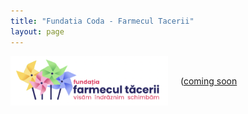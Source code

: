 ```yaml
---
title: "Fundatia Coda - Farmecul Tacerii"
layout: page
---
```



<div style="display: flex; align-items: center;">
    <img src="https://raw.githubusercontent.com/anisiapopescu/anisiapopescu.github.io/master/logo_FCoda.png" alt="Your Image" style="width: 50%; margin-right: 20px;">
    <p>  (<a href="https://fundatiacoda.ro/home/" target="_blank">coming soon</a> </p>
</div>


